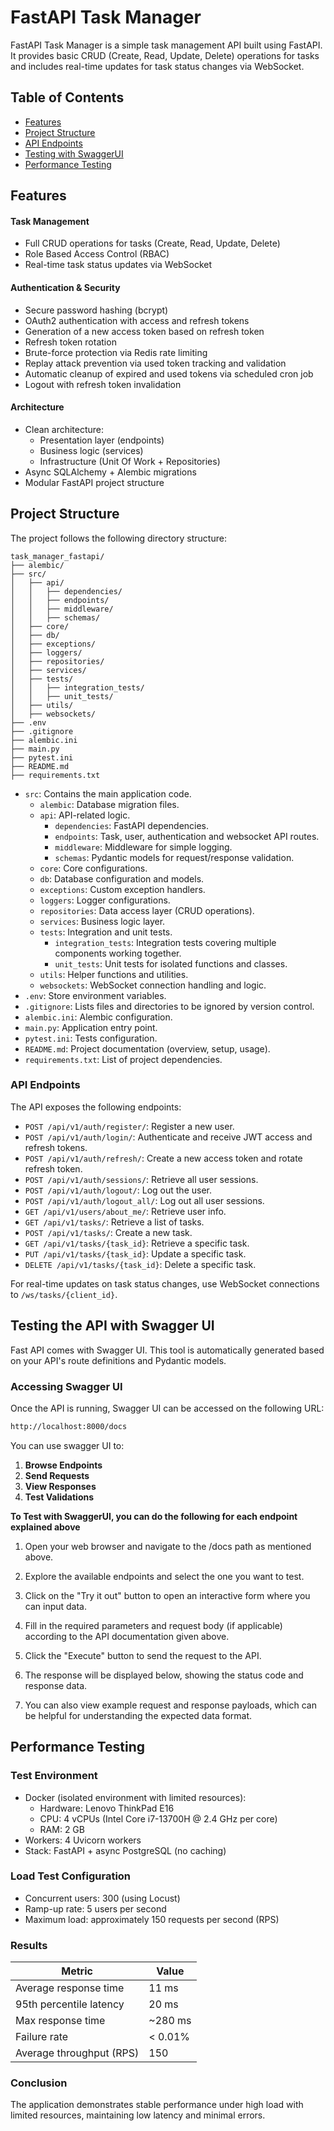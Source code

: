 # FastAPI Task Manager 


FastAPI Task Manager is a simple task management API built using FastAPI. 
It provides basic CRUD (Create, Read, Update, Delete) operations for tasks and includes real-time updates for task status changes via WebSocket.

## Table of Contents

- [Features](#features)
- [Project Structure](#project-structure)
- [API Endpoints](#api-endpoints)
- [Testing with SwaggerUI](#testing-the-api-with-swagger-ui)
- [Performance Testing](#performance-testing)


## Features

####  Task Management
- Full CRUD operations for tasks (Create, Read, Update, Delete)
- Role Based Access Control (RBAC)
- Real-time task status updates via WebSocket

####  Authentication & Security

- Secure password hashing (bcrypt)
- OAuth2 authentication with access and refresh tokens
- Generation of a new access token based on refresh token
- Refresh token rotation
- Brute-force protection via Redis rate limiting
- Replay attack prevention via used token tracking and validation
- Automatic cleanup of expired and used tokens via scheduled cron job
- Logout with refresh token invalidation

####  Architecture
- Clean architecture: 
  - Presentation layer (endpoints)
  - Business logic (services)
  - Infrastructure (Unit Of Work + Repositories)
- Async SQLAlchemy + Alembic migrations
- Modular FastAPI project structure


## Project Structure

The project follows the following directory structure:

```
task_manager_fastapi/
├── alembic/
├── src/
│   ├── api/
│   │   ├── dependencies/
│   │   ├── endpoints/
│   │   ├── middleware/
│   │   ├── schemas/
│   ├── core/
│   ├── db/
│   ├── exceptions/
│   ├── loggers/
│   ├── repositories/
│   ├── services/
│   ├── tests/
│   │   ├── integration_tests/
│   │   ├── unit_tests/
│   ├── utils/
│   ├── websockets/
├── .env
├── .gitignore
├── alembic.ini
├── main.py
├── pytest.ini
├── README.md
├── requirements.txt
```

- `src`: Contains the main application code.
  - `alembic`: Database migration files.
  - `api`: API-related logic.
    - `dependencies`: FastAPI dependencies.
    - `endpoints`: Task, user, authentication and websocket API routes.
    - `middleware`: Middleware for simple logging.
    - `schemas`: Pydantic models for request/response validation.
  - `core`: Core configurations.
  - `db`: Database configuration and models.
  - `exceptions`: Custom exception handlers.
  - `loggers`: Logger configurations.
  - `repositories`: Data access layer (CRUD operations).
  - `services`: Business logic layer.
  - `tests`: Integration and unit tests.
    - `integration_tests`: Integration tests covering multiple components working together.
    - `unit_tests`: Unit tests for isolated functions and classes.
  - `utils`: Helper functions and utilities.
  - `websockets`: WebSocket connection handling and logic.
- `.env`: Store environment variables.
- `.gitignore`: Lists files and directories to be ignored by version control.
- `alembic.ini`: Alembic configuration.
- `main.py`: Application entry point.
- `pytest.ini`: Tests configuration.
- `README.md`: Project documentation (overview, setup, usage).
- `requirements.txt`: List of project dependencies.


### API Endpoints

The API exposes the following endpoints:

- `POST /api/v1/auth/register/`: Register a new user.
- `POST /api/v1/auth/login/`: Authenticate and receive JWT access and refresh tokens.
- `POST /api/v1/auth/refresh/`: Create a new access token and rotate refresh token.
- `POST /api/v1/auth/sessions/`: Retrieve all user sessions.
- `POST /api/v1/auth/logout/`: Log out the user.
- `POST /api/v1/auth/logout_all/`: Log out all user sessions.
- `GET /api/v1/users/about_me/`: Retrieve user info.
- `GET /api/v1/tasks/`: Retrieve a list of tasks.
- `POST /api/v1/tasks/`: Create a new task.
- `GET /api/v1/tasks/{task_id}`: Retrieve a specific task. 
- `PUT /api/v1/tasks/{task_id}`: Update a specific task.
- `DELETE /api/v1/tasks/{task_id}`: Delete a specific task. 

For real-time updates on task status changes, use WebSocket connections to `/ws/tasks/{client_id}`.


## Testing the API with Swagger UI

Fast API comes with Swagger UI. This tool is automatically generated based on your API's route definitions and Pydantic models.

### Accessing Swagger UI

Once the API is running, Swagger UI can be accessed on the following URL:

```bash
http://localhost:8000/docs
```

You can use swagger UI to:

1. **Browse Endpoints**
2. **Send Requests**
3. **View Responses**
4. **Test Validations**

**To Test with SwaggerUI, you can do the following for each endpoint explained above**

1. Open your web browser and navigate to the /docs path as mentioned above.

2. Explore the available endpoints and select the one you want to test.

3. Click on the "Try it out" button to open an interactive form where you can input data.

4. Fill in the required parameters and request body (if applicable) according to the API documentation given above.

5. Click the "Execute" button to send the request to the API.

6. The response will be displayed below, showing the status code and response data.

7. You can also view example request and response payloads, which can be helpful for understanding the expected data format.


## Performance Testing

### Test Environment
- Docker (isolated environment with limited resources):
  - Hardware: Lenovo ThinkPad E16  
  - CPU: 4 vCPUs (Intel Core i7-13700H @ 2.4 GHz per core)  
  - RAM: 2 GB  
- Workers: 4 Uvicorn workers  
- Stack: FastAPI + async PostgreSQL (no caching)

### Load Test Configuration
- Concurrent users: 300 (using Locust)  
- Ramp-up rate: 5 users per second  
- Maximum load: approximately 150 requests per second (RPS)

### Results
| Metric                   | Value           |
|--------------------------|-----------------|
| Average response time     | 11 ms           |
| 95th percentile latency   | 20 ms           |
| Max response time        | ~280 ms          |
| Failure rate             | < 0.01%         |
| Average throughput (RPS)  | 150             |

### Conclusion
The application demonstrates stable performance under high load with limited resources, maintaining low latency and minimal errors.



